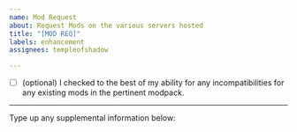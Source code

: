 ```yaml
---
name: Mod Request
about: Request Mods on the various servers hosted
title: "[MOD REQ]"
labels: enhancement
assignees: templeofshadow

---
```


- [ ] \(optional) I checked to the best of my ability for any incompatibilities for any existing mods in the pertinent modpack.

---

Type up any supplemental information below:
